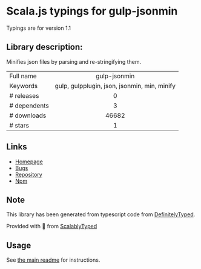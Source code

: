 
# Scala.js typings for gulp-jsonmin

Typings are for version 1.1

## Library description:
Minifies json files by parsing and re-stringifying them.

|                    |                 |
| ------------------ | :-------------: |
| Full name          | gulp-jsonmin |
| Keywords           | gulp, gulpplugin, json, jsonmin, min, minify |
| # releases         | 0 |
| # dependents       | 3 |
| # downloads        | 46682 |
| # stars            | 1 |

## Links
- [Homepage](https://github.com/englercj/gulp-jsonmin)
- [Bugs](https://github.com/englercj/gulp-jsonmin/issues)
- [Repository](https://github.com/englercj/gulp-jsonmin)
- [Npm](https://www.npmjs.com/package/gulp-jsonmin)
    


## Note
This library has been generated from typescript code from [DefinitelyTyped](https://definitelytyped.org).

Provided with :purple_heart: from [ScalablyTyped](https://github.com/oyvindberg/ScalablyTyped)

## Usage
See [the main readme](../../readme.md) for instructions.


